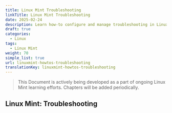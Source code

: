 ```yaml
---
title: Linux Mint Troubleshooting
linkTitle: Linux Mint Troubleshooting
date: 2025-02-24
description: Learn how-to configure and manage troubleshooting in Linux Mint with this step-by-step guide on troubleshooting tasks and best practices for Linux Mint.
draft: true
categories:
  - Linux
tags:
  - Linux Mint
weight: 70
simple_list: true
url: linuxmint-howtos-troubleshooting
translationKey: linuxmint-howtos-troubleshooting
---
```


> This Document is actively being developed as a part of ongoing Linux Mint learning efforts. Chapters will be added periodically.

## Linux Mint: Troubleshooting
